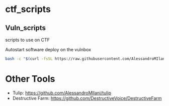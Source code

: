 # ctf_scripts


## Vuln_scripts

scripts to use on CTF

Autostart software deploy on the vulnbox

```bash
bash -c "$(curl -fsSL https://raw.githubusercontent.com/AlessandroMIlani/ctf_scripts/main/start.sh)"
```

# Other Tools

- Tulip: https://github.com/AlessandroMIlani/tulip
- Destructive Farm: https://github.com/DestructiveVoice/DestructiveFarm 
